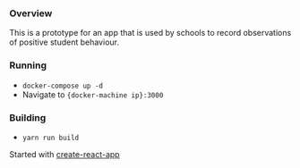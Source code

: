 ### Overview ###
This is a prototype for an app that is used by schools to record observations of positive student behaviour.


### Running ###
- `docker-compose up -d`
- Navigate to `{docker-machine ip}:3000`


### Building ###
- `yarn run build`


Started with [create-react-app](https://github.com/facebookincubator/create-react-app)
